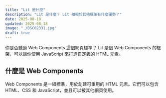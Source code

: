 ```yaml
---
title: "Lit 是什麼"
description: "Lit 是什麼？ Lit 相較於其他框架有什麼優勢？"
date: 2025-08-18
updated: 2025-08-18
image: "./DSC02331.jpg"
draft: true
---
```


你是否聽過 Web Components 這個網頁標準？ Lit 是個 Web Components 的框架，可以讓你使用 JavaScript 來打造自定義的 HTML 元素。

## 什麼是 Web Components

Web Components 是一組標準，用於創建可重用的 HTML 元素。它們可以包含 HTML、CSS 和 JavaScript，並且可以被其他網頁使用。

